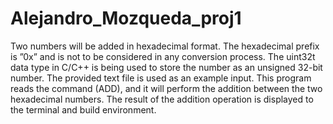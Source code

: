 # Alejandro_Mozqueda_proj1

Two numbers will be added in hexadecimal format. The hexadecimal prefix is  ”0x” and is not to be
considered in any conversion process. The uint32t data type in C/C++ is being used to
store the number as an unsigned 32-bit number.
The provided text file is used as an example input. This program reads the command (ADD), and it will perform the
addition between the two hexadecimal numbers. 
The result of the addition operation is displayed to the terminal and build
environment.

